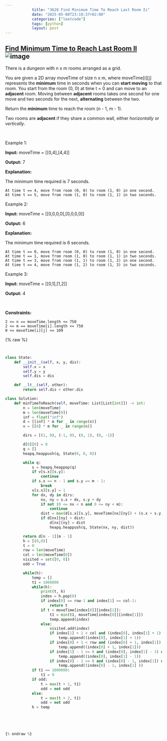 ```yaml
---
            title: "3628 Find Minimum Time To Reach Last Room Ii"
            date: "2025-05-08T23:10:37+02:00"
            categories: ["leetcode"]
            tags: [python]
            layout: post
---
```

            
## [Find Minimum Time to Reach Last Room II](https://leetcode.com/problems/find-minimum-time-to-reach-last-room-ii) ![image](https://img.shields.io/badge/Difficulty-Medium-orange)

There is a dungeon with n x m rooms arranged as a grid.

You are given a 2D array moveTime of size n x m, where moveTime[i][j] represents the **minimum** time in seconds when you can **start moving** to that room. You start from the room (0, 0) at time t = 0 and can move to an **adjacent** room. Moving between **adjacent** rooms takes one second for one move and two seconds for the next, **alternating** between the two.

Return the **minimum** time to reach the room (n - 1, m - 1).

Two rooms are **adjacent** if they share a common wall, either *horizontally* or *vertically*.

 

Example 1:

**Input:** moveTime = [[0,4],[4,4]]

**Output:** 7

**Explanation:**

The minimum time required is 7 seconds.

	At time t == 4, move from room (0, 0) to room (1, 0) in one second.
	At time t == 5, move from room (1, 0) to room (1, 1) in two seconds.

Example 2:

**Input:** moveTime = [[0,0,0,0],[0,0,0,0]]

**Output:** 6

**Explanation:**

The minimum time required is 6 seconds.

	At time t == 0, move from room (0, 0) to room (1, 0) in one second.
	At time t == 1, move from room (1, 0) to room (1, 1) in two seconds.
	At time t == 3, move from room (1, 1) to room (1, 2) in one second.
	At time t == 4, move from room (1, 2) to room (1, 3) in two seconds.

Example 3:

**Input:** moveTime = [[0,1],[1,2]]

**Output:** 4

 

**Constraints:**

	2 <= n == moveTime.length <= 750
	2 <= m == moveTime[i].length <= 750
	0 <= moveTime[i][j] <= 109

{% raw %}


```python


class State:
    def __init__(self, x, y, dis):
        self.x = x
        self.y = y
        self.dis = dis

    def __lt__(self, other):
        return self.dis < other.dis

class Solution:
    def minTimeToReach(self, moveTime: List[List[int]]) -> int:
        n = len(moveTime)
        m = len(moveTime[0])
        inf = float("inf")
        d = [[inf] * m for _ in range(n)]
        v = [[0] * m for _ in range(n)]

        dirs = [(1, 0), (-1, 0), (0, 1), (0, -1)]

        d[0][0] = 0
        q = []
        heapq.heappush(q, State(0, 0, 0))

        while q:
            s = heapq.heappop(q)
            if v[s.x][s.y]:
                continue
            if s.x == n - 1 and s.y == m - 1:
                break
            v[s.x][s.y] = 1
            for dx, dy in dirs:
                nx, ny = s.x + dx, s.y + dy
                if not (0 <= nx < n and 0 <= ny < m):
                    continue
                dist = max(d[s.x][s.y], moveTime[nx][ny]) + (s.x + s.y) % 2 + 1
                if d[nx][ny] > dist:
                    d[nx][ny] = dist
                    heapq.heappush(q, State(nx, ny, dist))

        return d[n - 1][m - 1]
        h = [(0,0)]
        t = 0
        row = len(moveTime)
        col = len(moveTime[0])
        visited = set([0, 0])
        odd = True

        while(h):
            temp = []
            t1 = 1000000
            while(h):
                print(t, h)
                index = h.pop(0)
                if index[0] == row-1 and index[1] == col-1:
                    return t
                if t < moveTime[index[0]][index[1]]:
                    t1 = min(t1, moveTime[index[0]][index[1]])
                    temp.append(index)
                else:
                    visited.add(index)
                    if index[1] + 1 < col and (index[0], index[1] + 1) not in visited:
                        temp.append((index[0], index[1] + 1))
                    if index[0] + 1 < row and (index[0] + 1, index[1]) not in visited:
                        temp.append((index[0] + 1, index[1]))
                    if index[1] - 1 >= 0 and (index[0], index[1] - 1) not in visited:
                        temp.append((index[0], index[1] - 1))
                    if index[0] - 1 >= 0 and (index[0] - 1, index[1]) not in visited:
                        temp.append((index[0] - 1, index[1] ))
            if t1 == 1000000:
                t1 = 0
            if odd:
                t = max(t + 1, t1)
                odd = not odd
            else:
                t = max(t + 2, t1)
                odd = not odd
            h = temp


        


{% endraw %}
```
